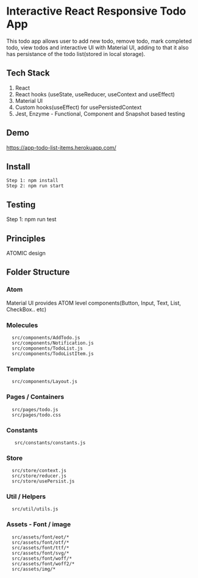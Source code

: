 # Interactive React Responsive Todo App

This todo app allows user to add new todo, remove todo, mark completed todo, view todos and interactive UI with Material UI, adding to that it also has persistance of the todo list(stored in local storage). 

## Tech Stack
1. React
2. React hooks (useState, useReducer, useContext and useEffect)
3. Material UI 
4. Custom hooks(useEffect) for usePersistedContext
5. Jest, Enzyme - Functional, Component and Snapshot based testing

## Demo 
https://app-todo-list-items.herokuapp.com/

## Install
````
Step 1: npm install
Step 2: npm run start
````
## Testing
Step 1: npm run test

## Principles
ATOMIC design

## Folder Structure
### Atom 
  Material UI provides ATOM level components(Button, Input, Text, List, CheckBox.. etc)
  
### Molecules 
````
  src/components/AddTodo.js 
  src/components/Notification.js
  src/components/TodoList.js
  src/components/TodoListItem.js
````

### Template
````
  src/components/Layout.js
````

### Pages / Containers
````
  src/pages/todo.js
  src/pages/todo.css
````

### Constants
````
   src/constants/constants.js
````

### Store
````
  src/store/context.js
  src/store/reducer.js
  src/store/usePersist.js
````

### Util / Helpers
````
  src/util/utils.js
````

### Assets - Font / image 
````
  src/assets/font/eot/*
  src/assets/font/otf/*
  src/assets/font/ttf/*
  src/assets/font/svg/*
  src/assets/font/woff/*
  src/assets/font/woff2/*
  src/assets/img/*
````



